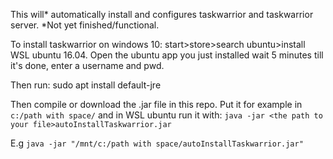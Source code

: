 This will* automatically install and configures taskwarrior and taskwarrior server. *Not yet finished/functional.

To install taskwarrior on windows 10:
start>store>search ubuntu>install WSL ubuntu 16.04.
Open the ubuntu app you just installed
wait 5 minutes till it's done, enter a username and pwd.

Then run:
sudo apt install default-jre

Then compile or download the .jar file in this repo.
Put it for example in `c:/path with space/` and in WSL ubuntu run it with:
`java -jar <the path to your file>autoInstallTaskwarrior.jar`

E.g
`java -jar "/mnt/c:/path with space/autoInstallTaskwarrior.jar"`
